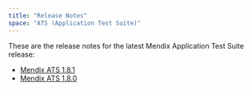 ```yaml
---
title: "Release Notes"
space: "ATS (Application Test Suite)"
---
```


These are the release notes for the latest Mendix Application Test Suite release:

* [Mendix ATS 1.8.1](release-notes-1-8-1)
* [Mendix ATS 1.8.0](release-notes-1-8-0)
